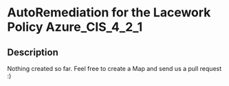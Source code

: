 # AutoRemediation for the Lacework Policy Azure_CIS_4_2_1

## Description
Nothing created so far. Feel free to create a Map and send us a pull request :)
